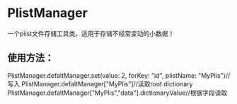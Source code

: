 # PlistManager
一个plist文件存储工具类，适用于存储不经常变动的小数据！
## 使用方法：
PlistManager.defaltManager.set(value: 2, forKey: "id", plistName: "MyPlis")//写入
PlistManager.defaltManager["MyPlis"]//读取root dictionary
PlistManager.defaltManager["MyPlis","data"].dictionaryValue//根据字段读取
